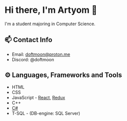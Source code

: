 # Hi there, I'm Artyom 👋
I'm a student majoring in Computer Science.
## 📫 Contact Info
- Email: [doftmoon@proton.me](mailto:doftmoon@proton.me)
- Discord: @doftmoon

## ⚙️ Languages, Frameworks and Tools
- HTML
- CSS
- JavaScript - [React](https://react.dev/), [Redux](https://redux.js.org/)
- C++
- [C#](https://github.com/doftmoon/3s-OOP)
- T-SQL - (DB-engine: SQL Server)
<!--
**doftmoon/doftmoon** is a ✨ _special_ ✨ repository because its `README.md` (this file) appears on your GitHub profile.

Here are some ideas to get you started:

- 🔭 I’m currently working on ...
- 🌱 I’m currently learning ...
- 👯 I’m looking to collaborate on ...
- 🤔 I’m looking for help with ...
- 💬 Ask me about ...
- 📫 How to reach me: ...
- 😄 Pronouns: ...
- ⚡ Fun fact: ...
-->
